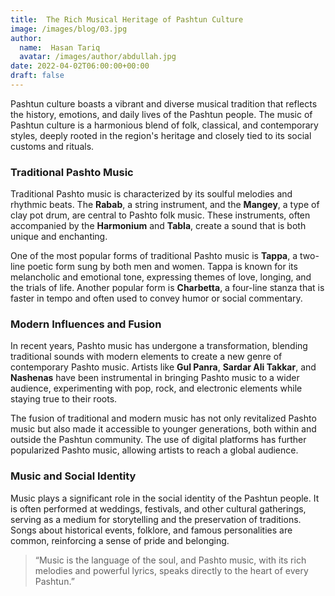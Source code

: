 ```yaml
---
title:  The Rich Musical Heritage of Pashtun Culture
image: /images/blog/03.jpg
author:
  name:  Hasan Tariq
  avatar: /images/author/abdullah.jpg
date: 2022-04-02T06:00:00+00:00
draft: false
---
```



Pashtun culture boasts a vibrant and diverse musical tradition that reflects the history, emotions, and daily lives of the Pashtun people. The music of Pashtun culture is a harmonious blend of folk, classical, and contemporary styles, deeply rooted in the region's heritage and closely tied to its social customs and rituals.

### Traditional Pashto Music

Traditional Pashto music is characterized by its soulful melodies and rhythmic beats. The **Rabab**, a string instrument, and the **Mangey**, a type of clay pot drum, are central to Pashto folk music. These instruments, often accompanied by the **Harmonium** and **Tabla**, create a sound that is both unique and enchanting.

One of the most popular forms of traditional Pashto music is **Tappa**, a two-line poetic form sung by both men and women. Tappa is known for its melancholic and emotional tone, expressing themes of love, longing, and the trials of life. Another popular form is **Charbetta**, a four-line stanza that is faster in tempo and often used to convey humor or social commentary.

### Modern Influences and Fusion

In recent years, Pashto music has undergone a transformation, blending traditional sounds with modern elements to create a new genre of contemporary Pashto music. Artists like **Gul Panra**, **Sardar Ali Takkar**, and **Nashenas** have been instrumental in bringing Pashto music to a wider audience, experimenting with pop, rock, and electronic elements while staying true to their roots.

The fusion of traditional and modern music has not only revitalized Pashto music but also made it accessible to younger generations, both within and outside the Pashtun community. The use of digital platforms has further popularized Pashto music, allowing artists to reach a global audience.

### Music and Social Identity

Music plays a significant role in the social identity of the Pashtun people. It is often performed at weddings, festivals, and other cultural gatherings, serving as a medium for storytelling and the preservation of traditions. Songs about historical events, folklore, and famous personalities are common, reinforcing a sense of pride and belonging.

<Blockquote name="Hamid Gul">
  “Music is the language of the soul, and Pashto music, with its rich melodies and powerful lyrics, speaks directly to the heart of every Pashtun.”
</Blockquote>